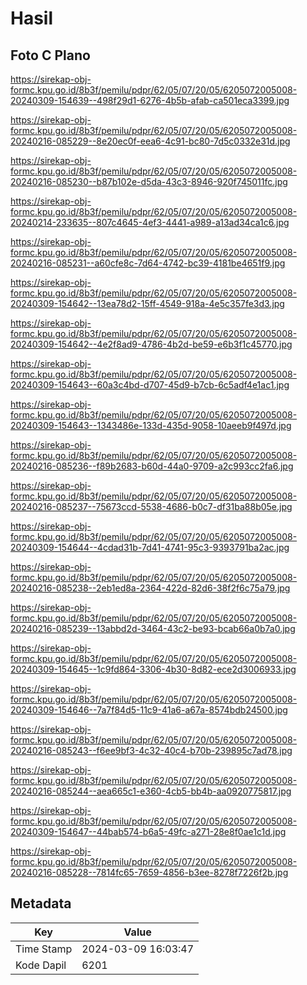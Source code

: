 # Hasil

## Foto C Plano

https://sirekap-obj-formc.kpu.go.id/8b3f/pemilu/pdpr/62/05/07/20/05/6205072005008-20240309-154639--498f29d1-6276-4b5b-afab-ca501eca3399.jpg

https://sirekap-obj-formc.kpu.go.id/8b3f/pemilu/pdpr/62/05/07/20/05/6205072005008-20240216-085229--8e20ec0f-eea6-4c91-bc80-7d5c0332e31d.jpg

https://sirekap-obj-formc.kpu.go.id/8b3f/pemilu/pdpr/62/05/07/20/05/6205072005008-20240216-085230--b87b102e-d5da-43c3-8946-920f745011fc.jpg

https://sirekap-obj-formc.kpu.go.id/8b3f/pemilu/pdpr/62/05/07/20/05/6205072005008-20240214-233635--807c4645-4ef3-4441-a989-a13ad34ca1c6.jpg

https://sirekap-obj-formc.kpu.go.id/8b3f/pemilu/pdpr/62/05/07/20/05/6205072005008-20240216-085231--a60cfe8c-7d64-4742-bc39-4181be4651f9.jpg

https://sirekap-obj-formc.kpu.go.id/8b3f/pemilu/pdpr/62/05/07/20/05/6205072005008-20240309-154642--13ea78d2-15ff-4549-918a-4e5c357fe3d3.jpg

https://sirekap-obj-formc.kpu.go.id/8b3f/pemilu/pdpr/62/05/07/20/05/6205072005008-20240309-154642--4e2f8ad9-4786-4b2d-be59-e6b3f1c45770.jpg

https://sirekap-obj-formc.kpu.go.id/8b3f/pemilu/pdpr/62/05/07/20/05/6205072005008-20240309-154643--60a3c4bd-d707-45d9-b7cb-6c5adf4e1ac1.jpg

https://sirekap-obj-formc.kpu.go.id/8b3f/pemilu/pdpr/62/05/07/20/05/6205072005008-20240309-154643--1343486e-133d-435d-9058-10aeeb9f497d.jpg

https://sirekap-obj-formc.kpu.go.id/8b3f/pemilu/pdpr/62/05/07/20/05/6205072005008-20240216-085236--f89b2683-b60d-44a0-9709-a2c993cc2fa6.jpg

https://sirekap-obj-formc.kpu.go.id/8b3f/pemilu/pdpr/62/05/07/20/05/6205072005008-20240216-085237--75673ccd-5538-4686-b0c7-df31ba88b05e.jpg

https://sirekap-obj-formc.kpu.go.id/8b3f/pemilu/pdpr/62/05/07/20/05/6205072005008-20240309-154644--4cdad31b-7d41-4741-95c3-9393791ba2ac.jpg

https://sirekap-obj-formc.kpu.go.id/8b3f/pemilu/pdpr/62/05/07/20/05/6205072005008-20240216-085238--2eb1ed8a-2364-422d-82d6-38f2f6c75a79.jpg

https://sirekap-obj-formc.kpu.go.id/8b3f/pemilu/pdpr/62/05/07/20/05/6205072005008-20240216-085239--13abbd2d-3464-43c2-be93-bcab66a0b7a0.jpg

https://sirekap-obj-formc.kpu.go.id/8b3f/pemilu/pdpr/62/05/07/20/05/6205072005008-20240309-154645--1c9fd864-3306-4b30-8d82-ece2d3006933.jpg

https://sirekap-obj-formc.kpu.go.id/8b3f/pemilu/pdpr/62/05/07/20/05/6205072005008-20240309-154646--7a7f84d5-11c9-41a6-a67a-8574bdb24500.jpg

https://sirekap-obj-formc.kpu.go.id/8b3f/pemilu/pdpr/62/05/07/20/05/6205072005008-20240216-085243--f6ee9bf3-4c32-40c4-b70b-239895c7ad78.jpg

https://sirekap-obj-formc.kpu.go.id/8b3f/pemilu/pdpr/62/05/07/20/05/6205072005008-20240216-085244--aea665c1-e360-4cb5-bb4b-aa0920775817.jpg

https://sirekap-obj-formc.kpu.go.id/8b3f/pemilu/pdpr/62/05/07/20/05/6205072005008-20240309-154647--44bab574-b6a5-49fc-a271-28e8f0ae1c1d.jpg

https://sirekap-obj-formc.kpu.go.id/8b3f/pemilu/pdpr/62/05/07/20/05/6205072005008-20240216-085228--7814fc65-7659-4856-b3ee-8278f7226f2b.jpg


## Metadata

| Key        | Value               |
| ---------- | ------------------- |
| Time Stamp | 2024-03-09 16:03:47 |
| Kode Dapil | 6201                |



